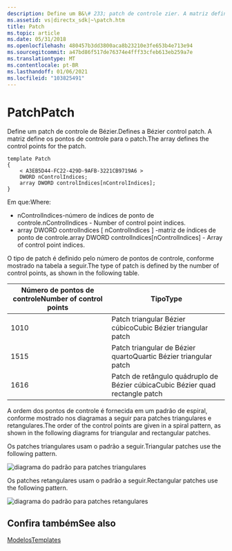 ```yaml
---
description: Define um B&\# 233; patch de controle zier. A matriz define os pontos de controle para o patch.
ms.assetid: vs|directx_sdk|~\patch.htm
title: Patch
ms.topic: article
ms.date: 05/31/2018
ms.openlocfilehash: 480457b3dd3800aca8b23210e3fe653b4e713e94
ms.sourcegitcommit: a47bd86f517de76374e4fff33cfeb613eb259a7e
ms.translationtype: MT
ms.contentlocale: pt-BR
ms.lasthandoff: 01/06/2021
ms.locfileid: "103825491"
---
```

# <a name="patch"></a><span data-ttu-id="9f99d-104">Patch</span><span class="sxs-lookup"><span data-stu-id="9f99d-104">Patch</span></span>

<span data-ttu-id="9f99d-105">Define um patch de controle de Bézier.</span><span class="sxs-lookup"><span data-stu-id="9f99d-105">Defines a Bézier control patch.</span></span> <span data-ttu-id="9f99d-106">A matriz define os pontos de controle para o patch.</span><span class="sxs-lookup"><span data-stu-id="9f99d-106">The array defines the control points for the patch.</span></span>

``` syntax
template Patch
{
    < A3EB5D44-FC22-429D-9AFB-3221CB9719A6 >
    DWORD nControlIndices;
    array DWORD controlIndices[nControlIndices];
} 
```

<span data-ttu-id="9f99d-107">Em que:</span><span class="sxs-lookup"><span data-stu-id="9f99d-107">Where:</span></span>

-   <span data-ttu-id="9f99d-108">nControlIndices-número de índices de ponto de controle.</span><span class="sxs-lookup"><span data-stu-id="9f99d-108">nControlIndices - Number of control point indices.</span></span>
-   <span data-ttu-id="9f99d-109">array DWORD controlIndices \[ nControlIndices \] -matriz de índices de ponto de controle.</span><span class="sxs-lookup"><span data-stu-id="9f99d-109">array DWORD controlIndices\[nControlIndices\] - Array of control point indices.</span></span>

<span data-ttu-id="9f99d-110">O tipo de patch é definido pelo número de pontos de controle, conforme mostrado na tabela a seguir.</span><span class="sxs-lookup"><span data-stu-id="9f99d-110">The type of patch is defined by the number of control points, as shown in the following table.</span></span>



| <span data-ttu-id="9f99d-111">Número de pontos de controle</span><span class="sxs-lookup"><span data-stu-id="9f99d-111">Number of control points</span></span> | <span data-ttu-id="9f99d-112">Tipo</span><span class="sxs-lookup"><span data-stu-id="9f99d-112">Type</span></span>                              |
|--------------------------|-----------------------------------|
| <span data-ttu-id="9f99d-113">10</span><span class="sxs-lookup"><span data-stu-id="9f99d-113">10</span></span>                       | <span data-ttu-id="9f99d-114">Patch triangular Bézier cúbico</span><span class="sxs-lookup"><span data-stu-id="9f99d-114">Cubic Bézier triangular patch</span></span>     |
| <span data-ttu-id="9f99d-115">15</span><span class="sxs-lookup"><span data-stu-id="9f99d-115">15</span></span>                       | <span data-ttu-id="9f99d-116">Patch triangular de Bézier quarto</span><span class="sxs-lookup"><span data-stu-id="9f99d-116">Quartic Bézier triangular patch</span></span>   |
| <span data-ttu-id="9f99d-117">16</span><span class="sxs-lookup"><span data-stu-id="9f99d-117">16</span></span>                       | <span data-ttu-id="9f99d-118">Patch de retângulo quádruplo de Bézier cúbica</span><span class="sxs-lookup"><span data-stu-id="9f99d-118">Cubic Bézier quad rectangle patch</span></span> |



 

<span data-ttu-id="9f99d-119">A ordem dos pontos de controle é fornecida em um padrão de espiral, conforme mostrado nos diagramas a seguir para patches triangulares e retangulares.</span><span class="sxs-lookup"><span data-stu-id="9f99d-119">The order of the control points are given in a spiral pattern, as shown in the following diagrams for triangular and rectangular patches.</span></span>

<span data-ttu-id="9f99d-120">Os patches triangulares usam o padrão a seguir.</span><span class="sxs-lookup"><span data-stu-id="9f99d-120">Triangular patches use the following pattern.</span></span>

![diagrama do padrão para patches triangulares](images/tripatch.png)

<span data-ttu-id="9f99d-122">Os patches retangulares usam o padrão a seguir.</span><span class="sxs-lookup"><span data-stu-id="9f99d-122">Rectangular patches use the following pattern.</span></span>

![diagrama do padrão para patches retangulares](images/quadpatch.png)

## <a name="see-also"></a><span data-ttu-id="9f99d-124">Confira também</span><span class="sxs-lookup"><span data-stu-id="9f99d-124">See also</span></span>

<dl> <dt>

[<span data-ttu-id="9f99d-125">Modelos</span><span class="sxs-lookup"><span data-stu-id="9f99d-125">Templates</span></span>](dx9-graphics-reference-x-file-format-templates.md)
</dt> </dl>

 

 



